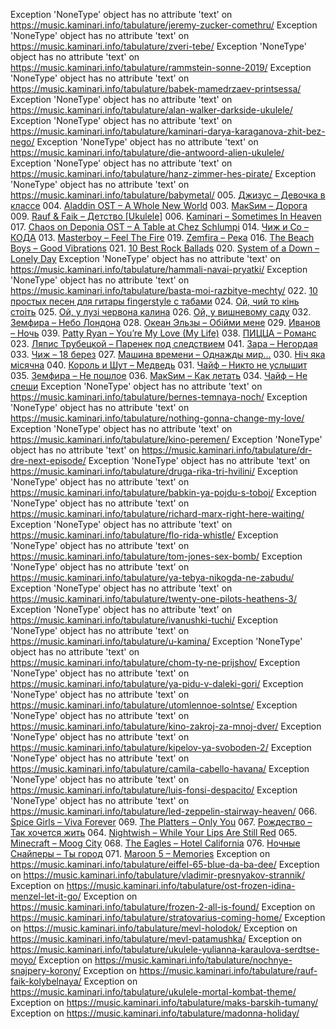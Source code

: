 Exception 'NoneType' object has no attribute 'text' on https://music.kaminari.info/tabulature/jeremy-zucker-comethru/
Exception 'NoneType' object has no attribute 'text' on https://music.kaminari.info/tabulature/zveri-tebe/
Exception 'NoneType' object has no attribute 'text' on https://music.kaminari.info/tabulature/rammstein-sonne-2019/
Exception 'NoneType' object has no attribute 'text' on https://music.kaminari.info/tabulature/babek-mamedrzaev-printsessa/
Exception 'NoneType' object has no attribute 'text' on https://music.kaminari.info/tabulature/alan-walker-darkside-ukulele/
Exception 'NoneType' object has no attribute 'text' on https://music.kaminari.info/tabulature/kaminari-darya-karaganova-zhit-bez-nego/
Exception 'NoneType' object has no attribute 'text' on https://music.kaminari.info/tabulature/die-antwoord-alien-ukulele/
Exception 'NoneType' object has no attribute 'text' on https://music.kaminari.info/tabulature/hanz-zimmer-hes-pirate/
Exception 'NoneType' object has no attribute 'text' on https://music.kaminari.info/tabulature/babymetal/
 005. [Джизус – Девочка в классе](https://music.kaminari.info/wp-content/uploads/2019/05/Dzhizus-Devochka-v-klasse-music.kaminari.info_.zip)
 004. [Aladdin OST – A Whole New World](https://music.kaminari.info/wp-content/uploads/2019/05/Aladdin-OST-A-Whole-New-World-music.kaminari.info_.zip)
 003. [МакSим – Дорога](https://music.kaminari.info/wp-content/uploads/2019/05/MakSim-Doroga-music.kaminari.info_.zip)
 009. [Rauf & Faik – Детство [Ukulele]](https://music.kaminari.info/wp-content/uploads/2019/05/ukulele-Rauf-Faik-Detstvo-music.kaminari.info_.zip)
 006. [Kaminari – Sometimes In Heaven](https://music.kaminari.info/wp-content/uploads/2019/05/Kaminari-Sometimes-in-Heaven-music.kaminari.info_.zip)
 017. [Chaos on Deponia OST – A Table at Chez Schlumpi](https://music.kaminari.info/wp-content/uploads/2017/07/A-Table-at-Chez-Schlumpi.rar)
 014. [Чиж и Со – КОДА](https://music.kaminari.info/wp-content/uploads/2017/07/Chizh_-_CODA.rar)
 013. [Masterboy – Feel The Fire](https://music.kaminari.info/wp-content/uploads/2017/07/Masterboy-Feel-The-Fire-music.kaminari.info_.rar)
 019. [Zemfira – Река](http://www.plati.ru/asp/pay.asp?idd=2328579&ai=120572)
 016. [The Beach Boys – Good Vibrations](https://music.kaminari.info/wp-content/uploads/2017/07/Good-Vibrations-music.kaminari.info_.rar)
 021. [10 Best Rock Ballads](https://music.kaminari.info/wp-content/uploads/2017/06/10-best-rock-ballads.rar)
 020. [System of a Down – Lonely Day](http://www.plati.ru/asp/pay.asp?idd=2325889&ai=120572)
Exception 'NoneType' object has no attribute 'text' on https://music.kaminari.info/tabulature/hammali-navai-pryatki/
Exception 'NoneType' object has no attribute 'text' on https://music.kaminari.info/tabulature/basta-moi-razbitye-mechty/
 022. [10 простых песен для гитары fingerstyle с табами](https://music.kaminari.info/wp-content/uploads/2017/06/10-prostyh-pesen-dlya-gitary-music.kaminari.info_.rar)
 024. [Ой, чий то кінь стоіть](http://www.plati.ru/asp/pay.asp?idd=1811412&ai=120572)
 025. [Ой, у лузі червона калина](http://www.plati.ru/asp/pay.asp?idd=1811411&ai=120572)
 026. [Ой, у вишневому саду](http://www.plati.ru/asp/pay.asp?idd=1811407&ai=120572)
 032. [Земфира – Небо Лондона](http://www.plati.ru/asp/pay.asp?idd=1811391&ai=120572)
 028. [Океан Эльзы – Обійми мене](http://www.plati.ru/asp/pay.asp?idd=1811397&ai=120572)
 029. [Иванов – Ночь](http://www.plati.ru/asp/pay.asp?idd=1811396&ai=120572)
 039. [Patty Ryan – You’re My Love (My Life)](https://music.kaminari.info/wp-content/uploads/2019/08/Patty-Ryan-Youre-My-Love-music.kaminari.info_.zip)
 038. [ПИЦЦА – Романс](https://music.kaminari.info/wp-content/uploads/2019/08/PITSTSA-Romans-music.kaminari.info_.zip)
 023. [Ляпис Трубецкой – Паренек под следствием](https://music.kaminari.info/wp-content/uploads/2017/06/Lyapis-Trubetskoj-Parenek.rar)
 041. [Зара – Негордая](https://music.kaminari.info/wp-content/uploads/2019/08/Zara-Negordaya-music.kaminari.info_.zip)
 033. [Чиж – 18 берез](http://www.plati.ru/asp/pay.asp?idd=1811389&ai=120572)
 027. [Машина времени – Однажды мир…](http://www.plati.ru/asp/pay.asp?idd=1811400&ai=120572)
 030. [Ніч яка місячна](http://www.plati.ru/asp/pay.asp?idd=1811393&ai=120572)
 040. [Король и Шут – Медведь](http://www.plati.ru/asp/pay.asp?idd=2697227&ai=120572)
 031. [Чайф – Никто не услышит](http://www.plati.ru/asp/pay.asp?idd=1811392&ai=120572)
 035. [Земфира – Не пошлое](http://www.plati.ru/asp/pay.asp?idd=1811385&ai=120572)
 036. [МакSим – Как летать](https://music.kaminari.info/wp-content/uploads/2019/08/MakSim-Kak-letat-music.kaminari.info_.zip)
 034. [Чайф – Не спеши](http://www.plati.ru/asp/pay.asp?idd=1811387&ai=120572)
Exception 'NoneType' object has no attribute 'text' on https://music.kaminari.info/tabulature/bernes-temnaya-noch/
Exception 'NoneType' object has no attribute 'text' on https://music.kaminari.info/tabulature/nothing-gonna-change-my-love/
Exception 'NoneType' object has no attribute 'text' on https://music.kaminari.info/tabulature/kino-peremen/
Exception 'NoneType' object has no attribute 'text' on https://music.kaminari.info/tabulature/dr-dre-next-episode/
Exception 'NoneType' object has no attribute 'text' on https://music.kaminari.info/tabulature/druga-rika-tri-hvilini/
Exception 'NoneType' object has no attribute 'text' on https://music.kaminari.info/tabulature/babkin-ya-pojdu-s-toboj/
Exception 'NoneType' object has no attribute 'text' on https://music.kaminari.info/tabulature/richard-marx-right-here-waiting/
Exception 'NoneType' object has no attribute 'text' on https://music.kaminari.info/tabulature/flo-rida-whistle/
Exception 'NoneType' object has no attribute 'text' on https://music.kaminari.info/tabulature/tom-jones-sex-bomb/
Exception 'NoneType' object has no attribute 'text' on https://music.kaminari.info/tabulature/ya-tebya-nikogda-ne-zabudu/
Exception 'NoneType' object has no attribute 'text' on https://music.kaminari.info/tabulature/twenty-one-pilots-heathens-3/
Exception 'NoneType' object has no attribute 'text' on https://music.kaminari.info/tabulature/ivanushki-tuchi/
Exception 'NoneType' object has no attribute 'text' on https://music.kaminari.info/tabulature/u-kamina/
Exception 'NoneType' object has no attribute 'text' on https://music.kaminari.info/tabulature/chom-ty-ne-prijshov/
Exception 'NoneType' object has no attribute 'text' on https://music.kaminari.info/tabulature/ya-pidu-v-daleki-gori/
Exception 'NoneType' object has no attribute 'text' on https://music.kaminari.info/tabulature/utomlennoe-solntse/
Exception 'NoneType' object has no attribute 'text' on https://music.kaminari.info/tabulature/kino-zakroj-za-mnoj-dver/
Exception 'NoneType' object has no attribute 'text' on https://music.kaminari.info/tabulature/kipelov-ya-svoboden-2/
Exception 'NoneType' object has no attribute 'text' on https://music.kaminari.info/tabulature/camila-cabello-havana/
Exception 'NoneType' object has no attribute 'text' on https://music.kaminari.info/tabulature/luis-fonsi-despacito/
Exception 'NoneType' object has no attribute 'text' on https://music.kaminari.info/tabulature/led-zeppelin-stairway-heaven/
 066. [Spice Girls – Viva Forever](https://music.kaminari.info/wp-content/uploads/2018/03/Spice-Girls-Viva-Forever-music.kaminari.info_.rar)
 069. [The Platters – Only You](http://www.plati.ru/asp/pay.asp?idd=2433806&ai=120572)
 067. [Рождество – Так хочется жить](https://music.kaminari.info/wp-content/uploads/2018/03/Rozhdestvo-Tak-hochetsya-zhit-music.kaminari.info_.rar)
 064. [Nightwish – While Your Lips Are Still Red](https://music.kaminari.info/wp-content/uploads/2018/03/Nightwish-While-Your-Lips-Are-Still-Red-music.kaminari.info_.rar)
 065. [Minecraft – Moog City](https://music.kaminari.info/wp-content/uploads/2018/03/Minecraft-Moog-City-music.kaminari.info_.rar)
 068. [The Eagles – Hotel California](https://music.kaminari.info/wp-content/uploads/2018/03/Eagles-Hotel-California-music.kaminari.info_.rar)
 076. [Ночные Снайперы – Ты город](http://www.plati.ru/asp/pay.asp?idd=2765426&ai=120572)
 071. [Maroon 5 – Memories](https://music.kaminari.info/wp-content/uploads/2019/12/Maroon-5-Memories-music.kaminari.info_.zip)
Exception  on https://music.kaminari.info/tabulature/eiffel-65-blue-da-ba-dee/
Exception  on https://music.kaminari.info/tabulature/vladimir-presnyakov-strannik/
Exception  on https://music.kaminari.info/tabulature/ost-frozen-idina-menzel-let-it-go/
Exception  on https://music.kaminari.info/tabulature/frozen-2-all-is-found/
Exception  on https://music.kaminari.info/tabulature/stratovarius-coming-home/
Exception  on https://music.kaminari.info/tabulature/mevl-holodok/
Exception  on https://music.kaminari.info/tabulature/mevl-patamushka/
Exception  on https://music.kaminari.info/tabulature/ukulele-yulianna-karaulova-serdtse-moyo/
Exception  on https://music.kaminari.info/tabulature/nochnye-snajpery-korony/
Exception  on https://music.kaminari.info/tabulature/rauf-faik-kolybelnaya/
Exception  on https://music.kaminari.info/tabulature/ukulele-mortal-kombat-theme/
Exception  on https://music.kaminari.info/tabulature/maks-barskih-tumany/
Exception  on https://music.kaminari.info/tabulature/madonna-holiday/
